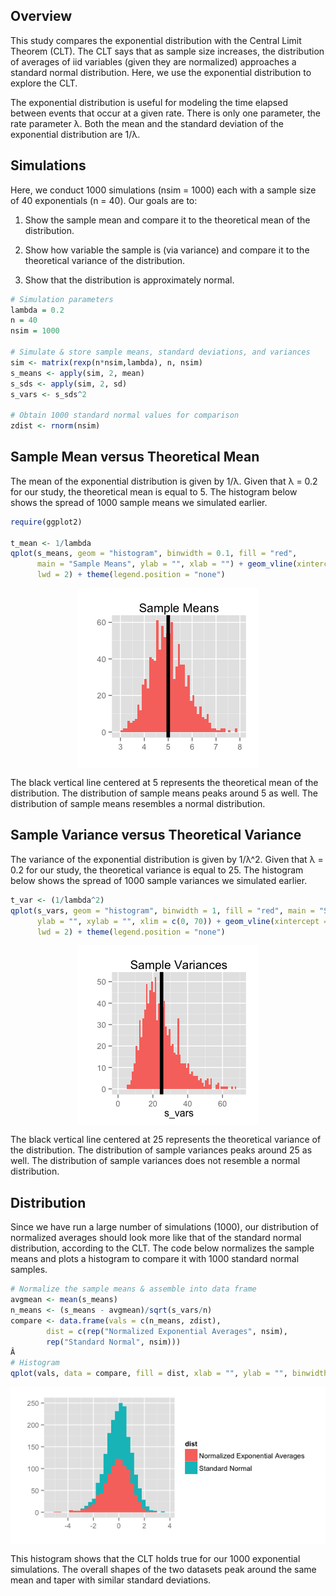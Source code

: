 Overview
--------

This study compares the exponential distribution with the Central Limit Theorem (CLT). The CLT says that as sample size increases, the distribution of averages of iid variables (given they are normalized) approaches a standard normal distribution. Here, we use the exponential distribution to explore the CLT.

The exponential distribution is useful for modeling the time elapsed between events that occur at a given rate. There is only one parameter, the rate parameter λ. Both the mean and the standard deviation of the exponential distribution are 1/λ.

Simulations
-----------

Here, we conduct 1000 simulations (nsim = 1000) each with a sample size of 40 exponentials (n = 40). Our goals are to:

1.  Show the sample mean and compare it to the theoretical mean of the distribution.

2.  Show how variable the sample is (via variance) and compare it to the theoretical variance of the distribution.

3.  Show that the distribution is approximately normal.

``` r
# Simulation parameters
lambda = 0.2
n = 40
nsim = 1000

# Simulate & store sample means, standard deviations, and variances
sim <- matrix(rexp(n*nsim,lambda), n, nsim)
s_means <- apply(sim, 2, mean)
s_sds <- apply(sim, 2, sd)
s_vars <- s_sds^2

# Obtain 1000 standard normal values for comparison
zdist <- rnorm(nsim)
```

Sample Mean versus Theoretical Mean
-----------------------------------

The mean of the exponential distribution is given by 1/λ. Given that λ = 0.2 for our study, the theoretical mean is equal to 5. The histogram below shows the spread of 1000 sample means we simulated earlier.

``` r
require(ggplot2)

t_mean <- 1/lambda
qplot(s_means, geom = "histogram", binwidth = 0.1, fill = "red",
      main = "Sample Means", ylab = "", xlab = "") + geom_vline(xintercept = t_mean,
      lwd = 2) + theme(legend.position = "none")
```
<p align="center">
<img src="images/figure-markdown_github/unnamed-chunk-2-1.png" title="" alt="" style="display: block; margin: auto;" />
</p>

The black vertical line centered at 5 represents the theoretical mean of the distribution. The distribution of sample means peaks around 5 as well. The distribution of sample means resembles a normal distribution.

Sample Variance versus Theoretical Variance
-------------------------------------------

The variance of the exponential distribution is given by 1/λ^2. Given that λ = 0.2 for our study, the theoretical variance is equal to 25. The histogram below shows the spread of 1000 sample variances we simulated earlier.

``` r
t_var <- (1/lambda^2)
qplot(s_vars, geom = "histogram", binwidth = 1, fill = "red", main = "Sample Variances",
      ylab = "", xylab = "", xlim = c(0, 70)) + geom_vline(xintercept = t_var,
      lwd = 2) + theme(legend.position = "none")
```
<p align="center">
<img src="images/figure-markdown_github/unnamed-chunk-3-1.png" title="" alt="" style="display: block; margin: auto;" />
</p>

The black vertical line centered at 25 represents the theoretical variance of the distribution. The distribution of sample variances peaks around 25 as well. The distribution of sample variances does not resemble a normal distribution.

Distribution
------------

Since we have run a large number of simulations (1000), our distribution of normalized averages should look more like that of the standard normal distribution, according to the CLT. The code below normalizes the sample means and plots a histogram to compare it with 1000 standard normal samples.

``` r
# Normalize the sample means & assemble into data frame
avgmean <- mean(s_means)
n_means <- (s_means - avgmean)/sqrt(s_vars/n)
compare <- data.frame(vals = c(n_means, zdist),
        dist = c(rep("Normalized Exponential Averages", nsim),
        rep("Standard Normal", nsim)))
Â
# Histogram
qplot(vals, data = compare, fill = dist, xlab = "", ylab = "", binwidth = 0.3)
```

<p align="center">
<img src="images/figure-markdown_github/unnamed-chunk-4-1.png" title="" alt="" style="display: block; margin: auto;" />
</p>

This histogram shows that the CLT holds true for our 1000 exponential simulations. The overall shapes of the two datasets peak around the same mean and taper with similar standard deviations.
